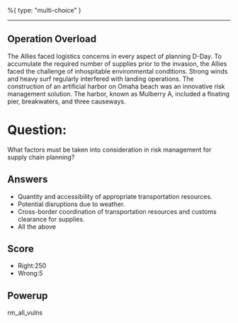 %{
 type: "multi-choice"
}

---
## Operation Overload
The Allies faced logistics concerns in every aspect of planning D-Day.
To accumulate the required number of supplies prior to the invasion,
the Allies faced the challenge of inhospitable environmental conditions.
Strong winds and heavy surf regularly interfered with landing operations.
The construction of an artificial harbor on Omaha beach
was an innovative risk management solution.
The harbor, known as Mulberry A, included a floating pier,
breakwaters, and three causeways.

# Question:
What factors must be taken into consideration in risk management for supply chain planning?

## Answers
- Quantity and accessibility of appropriate transportation resources.
- Potential disruptions due to weather.
- Cross-border coordination of transportation resources and customs clearance for supplies.
- All the above

## Score
- Right:250
- Wrong:5

## Powerup
rm_all_vulns
